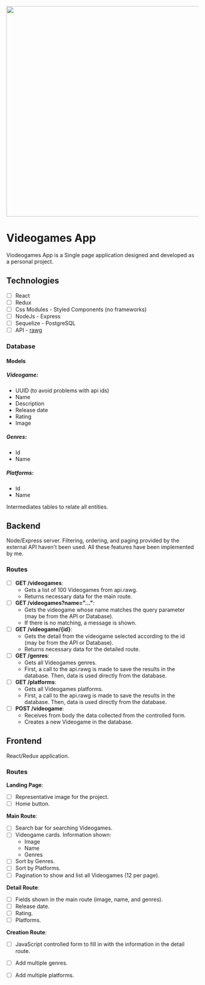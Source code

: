 <p align='center'>
  <img width='550' src='https://mobimg.b-cdn.net/v2/fetch/a0/a0e8130daf0b55b2e6464fe4db345860.jpeg'/>
</p>

# Videogames App

Viodeogames App is a Single page application designed and developed as a personal project.

## Technologies

- [ ] React
- [ ] Redux
- [ ] Css Modules - Styled Components (no frameworks)
- [ ] NodeJs - Express
- [ ] Sequelize - PostgreSQL
- [ ] API - [rawg](https://rawg.io/)

### Database

#### Models
##### Videogame:
- UUID (to avoid problems with api ids)
- Name
- Description
- Release date
- Rating
- Image
##### Genres:
- Id
- Name
##### Platforms:
- Id
- Name

Intermediates tables to relate all entities.

## Backend
<p>
Node/Express server.
Filtering, ordering, and paging provided by the external API haven't been used. All these features have been implemented by me.
<p>
  
### Routes
  
 - [ ] __GET /videogames__:
   - Gets a list of 100 Videogames from api.rawg.
   - Returns necessary data for the main route.
 - [ ] __GET /videogames?name="..."__:
   - Gets the videogame whose name matches the query parameter (may be from the API or Database).
   - If there is no matching, a message is shown.
 - [ ] __GET /videogame/{id}__:
   - Gets the detail from the videogame selected according to the id (may be from the API or Database).
   - Returns necessary data for the detailed route.
 - [ ] __GET /genres__:
   - Gets all Videogames genres.
   - First, a call to the api.rawg is made to save the results in the database. Then, data is used directly from the database.
 - [ ] __GET /platforms__:
   - Gets all Videogames platforms.
   - First, a call to the api.rawg is made to save the results in the database. Then, data is used directly from the database.
 - [ ] __POST /videogame__:
   - Receives from body the data collected from the controlled form.
   - Creates a new Videogame in the database.
   
## Frontend
<p>
React/Redux application.
<p>

### Routes
  
 __Landing Page__:
- [ ] Representative image for the project.
- [ ] Home button.
  
__Main Route__:
- [ ] Search bar for searching Videogames.
- [ ] Videogame cards. Information shown:
  - Image
  - Name
  - Genres
- [ ] Sort by Genres.
- [ ] Sort by Platforms.
- [ ] Pagination to show and list all Videogames (12 per page).
  
__Detail Route__:
- [ ] Fields shown in the main route (image, name, and genres).
- [ ] Release date.
- [ ] Rating.
- [ ] Platforms.

__Creation Route__: 
- [ ] JavaScript controlled form to fill in with the information in the detail route.
- [ ] Add multiple genres.
- [ ] Add multiple platforms.


